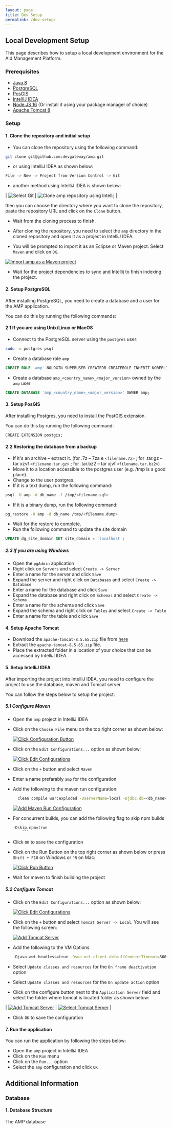 ```yaml
---
layout: page
title: Dev Setup
permalink: /dev-setup/
---
```


## Local Development Setup

This page describes how to setup a local development environment for the Aid Management Platform.

### Prerequisites

- [Java 8](https://www.oracle.com/java/technologies/downloads/#java8)
- [PostgreSQL](https://www.postgresql.org/download/)
- [PosGIS](https://postgis.net/install/)
- [IntelliJ IDEA](https://www.jetbrains.com/idea/download/)
- [Node.JS 16](https://nodejs.org/dist/v16.9.1/) (Or install it using your package manager of choice)
- [Apache Tomcat 8](https://tomcat.apache.org/download-80.cgi)

### Setup

#### 1. Clone the repository and initial setup

- You can clone the repository using the following command:

```bash
git clone git@github.com:devgateway/amp.git
```

 - or  using IntelliJ IDEA as shown below:

```bash
File -> New -> Project from Version Control -> Git
```

- another method using IntelliJ IDEA is shown below:

|   ![Select Git](/assets/img/Intellij_choose_VCS.png)  | ![Clone amp repository using Intellij](/assets/img/Intellij_clone_repo.png)     |

then you can choose the directory where you want to clone the repository, paste the repository URL and click on the `Clone` button.

- Wait from the cloning process to finish.

- After cloning the repository, you need to select the `amp` directory in the cloned repository and open it as a project in IntelliJ IDEA.

- You will be prompted to import it as an Eclipse or Maven project. Select `Maven` and click on `OK`.

[![Import amp as a Maven project](/assets/img/Intellij_import_maven.png)](/assets/img/Intellij_import_maven.png)

- Wait for the project dependencies to sync and Intellij to finish indexing the project.
  
#### 2. Setup PostgreSQL

After installing PostgreSQL, you need to create a database and a user for the AMP application.

You can do this by running the following commands:

#### 2.1 If you are using Unix/Linux or MacOS

- Connect to the PostgreSQL server using the `postgres` user:

```bash
sudo -u postgres psql
```

- Create a database role `amp`

```sql
CREATE ROLE 'amp' NOLOGIN SUPERUSER CREATEDB CREATEROLE INHERIT NOREPLICATION CONNECTION LIMIT -1;
```

- Create a database `amp_<country_name>_<major_version>` owned by the `amp` user

```sql
CREATE DATABASE 'amp_<country_name>_<major_version>' OWNER amp; 
```

#### 3. Setup PosGIS

After installing Postgres, you need to install the PostGIS extension.

You can do this by running the following command:

```bash
CREATE EXTENSION postgis;
```


#### 2.2 Restoring the database from a backup

- If it's an archive – extract it. (for .7z – 7za e `<filename.7z>` ; for .tar.gz – tar xzvf `<filename.tar.gz>` ; for .tar.bz2  – tar xjvf `<filename.tar.bz2>`)
- Move it to a location accessible to the postgres user (e.g. /tmp is a good place).
- Change to the user postgres.
- If it is a text dump, run the following command:

```bash
psql -U amp -d db_name -f /tmp/<filename.sql>
```

- If it is a binary dump, run the following command:

```bash
pg_restore -U amp -d db_name /tmp/<filename.dump>
```

- Wait for the restore to complete.
- Run the following command to update the site domain

``` sql
UPDATE dg_site_domain SET site_domain = 'localhost';
```

##### 2.3 If you are using Windows

- Open the `pgAdmin` application
- Right click on `Servers` and select `Create -> Server`
- Enter a name for the server and click `Save`
- Expand the server and right click on `Databases` and select `Create -> Database`
- Enter a name for the database and click `Save`
- Expand the database and right click on `Schemas` and select `Create -> Schema`
- Enter a name for the schema and click `Save`
- Expand the schema and right click on `Tables` and select `Create -> Table`
- Enter a name for the table and click `Save`

#### 4. Setup Apache Tomcat

- Download the `apache-tomcat-8.5.65.zip` file from [here](https://tomcat.apache.org/download-80.cgi)
- Extract the `apache-tomcat-8.5.65.zip` file.
- Place the extracted folder in a location of your choice that can be accessed by IntelliJ IDEA.

#### 5. Setup IntelliJ IDEA

After importing the project into IntelliJ IDEA, you need to configure the project to use the database, maven and Tomcat server.

You can follow the steps below to setup the project:

##### 5.1 Configure Maven

- Open the `amp` project in IntelliJ IDEA
- Click on the `Choose File` menu on the top right corner as shown below:
  
  [![Click Configuration Button](/assets/img/Intellij_configuration_button.png)](/assets/img/Intellij_configuration_button.png)

- Click on the `Edit Configurations...` option as shown below:
  
  [![Click Edit Configurations](/assets/img/Intellij_edit_configurations.png)](/assets/img/Intellij_edit_configurations.png)

- Click on the `+` button and select `Maven`
- Enter a name prefarably `amp` for the configuration
- Add the following to the maven run configuration:
  
  ```bash
    clean compile war:exploded -DserverName=local -Djdbc.db=<db_name> -Djdbc.user=<db_username> -Djdbc.password=<db_password> -Djdbc.port=5432
    ```

    [![Add Maven Run Configuration](/assets/img/Intellij_maven_run_configuration.png)](/assets/img/Intellij_maven_run_configuration.png)

- For concurrent builds, you can add the following flag to skip npm builds

    ```bash
    -Dskip.npm=true
        ```

- Click `OK` to save the configuration
- Click on the Run Button on the top right corner as shown below or press `Shift + F10` on Windows or `⌃R` on Mac:
  
  [![Click Run Button](/assets/img/Intellij_run_button.png)](/assets/img/Intellij_run_button.png)

- Wait for maven to finish building the project
  
##### 5.2 Configure Tomcat

- Click on the `Edit Configurations...` option as shown below:
  
  [![Click Edit Configurations](/assets/img/Intellij_edit_configurations.png)](/assets/img/Intellij_edit_configurations.png)

- Click on the `+` button and select `Tomcat Server -> Local`. You will see the following screen:
  
  [![Add Tomcat Server](/assets/img/Intellij_tomcat_configuration.png)](/assets/img/Intellij_tomcat_configuration.png)

- Add the following to the VM Options

  ```bash
  -Djava.awt.headless=true -Dsun.net.client.defaultConnectTimeout=30000 -Dsun.net.client.defaultReadTimeout=30000
    ```

- Select `Update classes and resources` for the `On frame deactivation` option
- Select `Update classes and resources` for the `On update action` option

- Click on the configure button next to the `Application Server` field and select the folder where tomcat is located folder as shown below:

| [![Add Tomcat Server](/assets/img/Intellij_add_tomcat.png)](/assets/img/Intellij_add_tomcat.png) | [![Select Tomcat Server](/assets/img/Intellij_select_tomcat_server.png)](/assets/img/Intellij_select_tomcat_server.png) |

- Click `OK` to save the configuration

#### 7. Run the application

You can run the application by following the steps below:

- Open the `amp` project in IntelliJ IDEA
- Click on the `Run` menu
- Click on the `Run...` option
- Select the `amp` configuration and click `OK`

## Additional Information

### Database

#### 1. Database Structure

The AMP database
